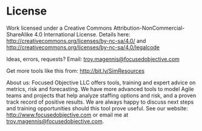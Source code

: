 # License

Work licensed under a Creative Commons Attribution-NonCommercial-ShareAlike 4.0 International License.
Details here: http://creativecommons.org/licenses/by-nc-sa/4.0/ and
http://creativecommons.org/licenses/by-nc-sa/4.0/legalcode

Ideas, errors, requests? Email: troy.magennis@focusedobjective.com

Get more tools like this from: http://bit.ly/SimResources

About us: Focused Objective LLC offers tools, training  and expert advice on metrics, risk and forecasting. We have more advanced tools to model Agile teams and projects that help analyze staffing options and risk, and a proven track record of positive results. We are always happy to discuss next steps and training opportunities should this tool prove useful. See our website: http://www.focusedobjective.com or email me at troy.magennis@focusedobjective.com.
